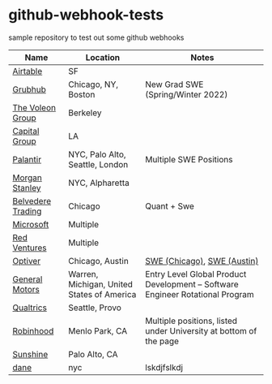 # github-webhook-tests
sample repository to test out some github webhooks

| Name  |  Location |  Notes |
|---|---|-------------|
|[Airtable](https://boards.greenhouse.io/airtable/jobs/5311220002?) | SF | |
|[Grubhub](https://careers-grubhub.icims.com/jobs/11919/software-engineer-i/job) | Chicago, NY, Boston | New Grad SWE (Spring/Winter 2022) |
|[The Voleon Group](https://jobs.lever.co/voleon/a059b894-b468-4fb1-a86f-36fb63afe3a5) | Berkeley | |
|[Capital Group](https://jobs.capitalgroup.com/job/Los-Angeles-New-Grad-Software-Development-Engineer-I-CA-90071/740361000/) | LA | |
|[Palantir](https://www.palantir.com/careers/) | NYC, Palo Alto, Seattle, London | Multiple SWE Positions |
|[Morgan Stanley](https://www.morganstanley.com/careers/career-opportunities-search#) | NYC, Alpharetta | |
|[Belvedere Trading](http://www.belvederetrading.com/jobs/) | Chicago | Quant + Swe |
|[Microsoft](https://careers.microsoft.com/us/en/job/1085245/Software-Engineering-Full-time-Opportunities-for-University-Graduates) | Multiple | |
|[Red Ventures](https://careers.redventures.com/positions.html?team=college&office=&brand=) | Multiple | |
|[Optiver](https://www.optiver.com/working-at-optiver/career-opportunities/5423850002/) | Chicago, Austin | [SWE (Chicago)](https://www.optiver.com/working-at-optiver/career-opportunities/5423850002/), [SWE (Austin)](https://www.optiver.com/working-at-optiver/career-opportunities/5423874002/) |
|[General Motors](https://search-careers.gm.com/job/GENEA0084JR000044848ENUS/Entry-Level-Global-Product-Development-Software-Engineer-Rotational-Program) | Warren, Michigan, United States of America | Entry Level Global Product Development – Software Engineer Rotational Program |
|[Qualtrics](https://www.qualtrics.com/careers/us/en/job/260179/Software-Engineer-New-Grad-Seattle-WA) | Seattle, Provo | |
|[Robinhood](https://robinhood.com/us/en/careers/openings/) | Menlo Park, CA | Multiple positions, listed under University at bottom of the page|
|[Sunshine](https://jobs.lever.co/sunshine/a576f278-9748-49ab-b0b5-1104ef8880c4) | Palo Alto, CA |  |
| [dane](https://billy.com) | nyc | lskdjfslkdj |